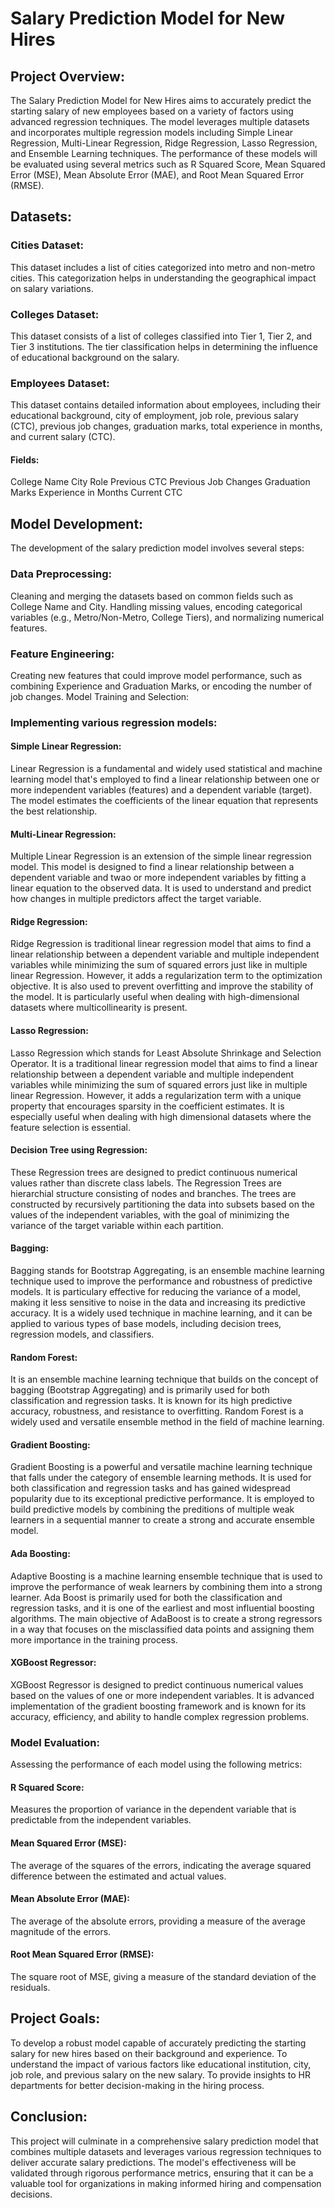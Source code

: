 # Salary Prediction Model for New Hires

## Project Overview:
The Salary Prediction Model for New Hires aims to accurately predict the starting salary of new employees based on a variety of factors using advanced regression techniques. The model leverages multiple datasets and incorporates multiple regression models including Simple Linear Regression, Multi-Linear Regression, Ridge Regression, Lasso Regression, and Ensemble Learning techniques. The performance of these models will be evaluated using several metrics such as R Squared Score, Mean Squared Error (MSE), Mean Absolute Error (MAE), and Root Mean Squared Error (RMSE).

## Datasets:

### Cities Dataset:
This dataset includes a list of cities categorized into metro and non-metro cities. This categorization helps in understanding the geographical impact on salary variations.

### Colleges Dataset:
This dataset consists of a list of colleges classified into Tier 1, Tier 2, and Tier 3 institutions. The tier classification helps in determining the influence of educational background on the salary.

### Employees Dataset:
This dataset contains detailed information about employees, including their educational background, city of employment, job role, previous salary (CTC), previous job changes, graduation marks, total experience in months, and current salary (CTC).

#### Fields:
College Name
City
Role
Previous CTC
Previous Job Changes
Graduation Marks
Experience in Months
Current CTC


## Model Development:
The development of the salary prediction model involves several steps:

### Data Preprocessing:
Cleaning and merging the datasets based on common fields such as College Name and City.
Handling missing values, encoding categorical variables (e.g., Metro/Non-Metro, College Tiers), and normalizing numerical features.

### Feature Engineering:
Creating new features that could improve model performance, such as combining Experience and Graduation Marks, or encoding the number of job changes.
Model Training and Selection:

### Implementing various regression models:

#### Simple Linear Regression: 
Linear Regression is a fundamental and widely used statistical and machine learning model that's employed to find a linear relationship between one or more independent variables (features) and a dependent variable (target). The model estimates the coefficients of the linear equation that represents the best relationship.

#### Multi-Linear Regression: 
Multiple Linear Regression is an extension of the simple linear regression model. This model is designed to find a linear relationship between a dependent variable and twao or more independent variables by fitting a linear equation to the observed data. It is used to understand and predict how changes in multiple predictors affect the target variable.

#### Ridge Regression: 
Ridge Regression is traditional linear regression model that aims to find a linear relationship between a dependent variable and multiple independent variables while minimizing the sum of squared errors just like in multiple linear Regression. However, it adds a regularization term to the optimization objective. It is also used to prevent overfitting and improve the stability of the model. It is particularly useful when dealing with high-dimensional datasets where multicollinearity is present.

#### Lasso Regression: 
Lasso Regression which stands for Least Absolute Shrinkage and Selection Operator. It is a traditional linear regression model that aims to find a linear relationship between a dependent variable and multiple independent variables while minimizing the sum of squared errors just like in multiple linear Regression. However, it adds a regularization term with a unique property that encourages sparsity in the coefficient estimates. It is especially useful when dealing with high dimensional datasets where the feature selection is essential.

#### Decision Tree using Regression: 
These Regression trees are designed to predict continuous numerical values rather than discrete class labels. The Regression Trees are hierarchial structure consisting of nodes and branches. The trees are constructed by recursively partitioning the data into subsets based on the values of the independent variables, with the goal of minimizing the variance of the target variable within each partition.

#### Bagging:
Bagging stands for Bootstrap Aggregating, is an ensemble machine learning technique used to improve the performance and robustness of predictive models. It is particulary effective for reducing the variance of a model, making it less sensitive to noise in the data and increasing its predictive accuracy. It is a widely used technique in machine learning, and it can be applied to various types of base models, including decision trees, regression models, and classifiers.

#### Random Forest:
It is an ensemble machine learning technique that builds on the concept of bagging (Bootstrap Aggregating) and is primarily used for both classification and regression tasks. It is known for its high predictive accuracy, robustness, and resistance to overfitting. Random Forest is a widely used and versatile ensemble method in the field of machine learning.

#### Gradient Boosting:
Gradient Boosting is a powerful and versatile machine learning technique that falls under the category of ensemble learning methods. It is used for both classification and regression tasks and has gained widespread popularity due to its exceptional predictive performance. It is employed to build predictive models by combining the preditions of multiple weak learners in a sequential manner to create a strong and accurate ensemble model.

#### Ada Boosting:
Adaptive Boosting is a machine learning ensemble technique that is used to improve the performance of weak learners by combining them into a strong learner. Ada Boost is primarily used for both the classification and regression tasks, and it is one of the earliest and most influential boosting algorithms. The main objective of AdaBoost is to create a strong regressors in a way that focuses on the misclassified data points and assigning them more importance in the training process.

#### XGBoost Regressor:
XGBoost Regressor is designed to predict continuous numerical values based on the values of one or more independent variables. It is advanced implementation of the gradient boosting framework and is known for its accuracy, efficiency, and ability to handle complex regression problems.

### Model Evaluation:
Assessing the performance of each model using the following metrics:
#### R Squared Score: 
Measures the proportion of variance in the dependent variable that is predictable from the independent variables.
#### Mean Squared Error (MSE): 
The average of the squares of the errors, indicating the average squared difference between the estimated and actual values.
#### Mean Absolute Error (MAE): 
The average of the absolute errors, providing a measure of the average magnitude of the errors.
#### Root Mean Squared Error (RMSE): 
The square root of MSE, giving a measure of the standard deviation of the residuals.


## Project Goals:

To develop a robust model capable of accurately predicting the starting salary for new hires based on their background and experience.
To understand the impact of various factors like educational institution, city, job role, and previous salary on the new salary.
To provide insights to HR departments for better decision-making in the hiring process.

## Conclusion:
This project will culminate in a comprehensive salary prediction model that combines multiple datasets and leverages various regression techniques to deliver accurate salary predictions. The model's effectiveness will be validated through rigorous performance metrics, ensuring that it can be a valuable tool for organizations in making informed hiring and compensation decisions.

